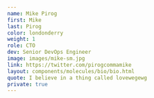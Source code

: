 ```yaml
---
name: Mike Pirog
first: Mike
last: Pirog
color: londonderry
weight: 1
role: CTO
dev: Senior DevOps Engineer
image: images/mike-sm.jpg
link: https://twitter.com/pirogcommamike
layout: components/molecules/bio/bio.html
quote: I believe in a thing called lovewegewg
private: true
---
```

